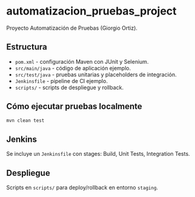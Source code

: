# automatizacion_pruebas_project

Proyecto Automatización de Pruebas (Giorgio Ortiz).

## Estructura
- `pom.xml` - configuración Maven con JUnit y Selenium.
- `src/main/java` - código de aplicación ejemplo.
- `src/test/java` - pruebas unitarias y placeholders de integración.
- `Jenkinsfile` - pipeline de CI ejemplo.
- `scripts/` - scripts de despliegue y rollback.

## Cómo ejecutar pruebas localmente
```bash
mvn clean test
```

## Jenkins
Se incluye un `Jenkinsfile` con stages: Build, Unit Tests, Integration Tests.

## Despliegue
Scripts en `scripts/` para deploy/rollback en entorno `staging`.
